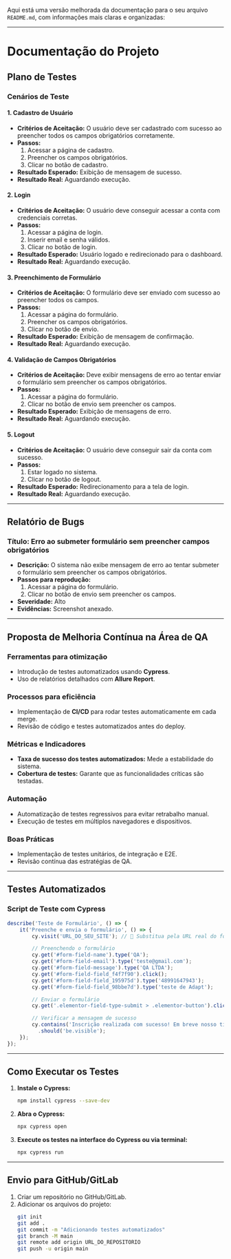 Aqui está uma versão melhorada da documentação para o seu arquivo `README.md`, com informações mais claras e organizadas:

---

# Documentação do Projeto

## Plano de Testes

### Cenários de Teste

#### 1. Cadastro de Usuário
- **Critérios de Aceitação:** O usuário deve ser cadastrado com sucesso ao preencher todos os campos obrigatórios corretamente.
- **Passos:**
  1. Acessar a página de cadastro.
  2. Preencher os campos obrigatórios.
  3. Clicar no botão de cadastro.
- **Resultado Esperado:** Exibição de mensagem de sucesso.
- **Resultado Real:** Aguardando execução.

#### 2. Login
- **Critérios de Aceitação:** O usuário deve conseguir acessar a conta com credenciais corretas.
- **Passos:**
  1. Acessar a página de login.
  2. Inserir email e senha válidos.
  3. Clicar no botão de login.
- **Resultado Esperado:** Usuário logado e redirecionado para o dashboard.
- **Resultado Real:** Aguardando execução.

#### 3. Preenchimento de Formulário
- **Critérios de Aceitação:** O formulário deve ser enviado com sucesso ao preencher todos os campos.
- **Passos:**
  1. Acessar a página do formulário.
  2. Preencher os campos obrigatórios.
  3. Clicar no botão de envio.
- **Resultado Esperado:** Exibição de mensagem de confirmação.
- **Resultado Real:** Aguardando execução.

#### 4. Validação de Campos Obrigatórios
- **Critérios de Aceitação:** Deve exibir mensagens de erro ao tentar enviar o formulário sem preencher os campos obrigatórios.
- **Passos:**
  1. Acessar a página do formulário.
  2. Clicar no botão de envio sem preencher os campos.
- **Resultado Esperado:** Exibição de mensagens de erro.
- **Resultado Real:** Aguardando execução.

#### 5. Logout
- **Critérios de Aceitação:** O usuário deve conseguir sair da conta com sucesso.
- **Passos:**
  1. Estar logado no sistema.
  2. Clicar no botão de logout.
- **Resultado Esperado:** Redirecionamento para a tela de login.
- **Resultado Real:** Aguardando execução.

---

## Relatório de Bugs

### Título: Erro ao submeter formulário sem preencher campos obrigatórios  
- **Descrição:** O sistema não exibe mensagem de erro ao tentar submeter o formulário sem preencher os campos obrigatórios.
- **Passos para reprodução:**
  1. Acessar a página do formulário.
  2. Clicar no botão de envio sem preencher os campos.
- **Severidade:** Alto
- **Evidências:** Screenshot anexado.

---

## Proposta de Melhoria Contínua na Área de QA

### Ferramentas para otimização
- Introdução de testes automatizados usando **Cypress**.
- Uso de relatórios detalhados com **Allure Report**.

### Processos para eficiência
- Implementação de **CI/CD** para rodar testes automaticamente em cada merge.
- Revisão de código e testes automatizados antes do deploy.

### Métricas e Indicadores
- **Taxa de sucesso dos testes automatizados:** Mede a estabilidade do sistema.
- **Cobertura de testes:** Garante que as funcionalidades críticas são testadas.

### Automação
- Automatização de testes regressivos para evitar retrabalho manual.
- Execução de testes em múltiplos navegadores e dispositivos.

### Boas Práticas
- Implementação de testes unitários, de integração e E2E.
- Revisão contínua das estratégias de QA.

---

## Testes Automatizados

### Script de Teste com Cypress
```javascript
describe('Teste de Formulário', () => {
    it('Preenche e envia o formulário', () => {
        cy.visit('URL_DO_SEU_SITE'); // 🔹 Substitua pela URL real do formulário 

        // Preenchendo o formulário 
        cy.get('#form-field-name').type('QA'); 
        cy.get('#form-field-email').type('teste@gmail.com'); 
        cy.get('#form-field-message').type('QA LTDA'); 
        cy.get('#form-field-field_f4f7f90').click(); 
        cy.get('#form-field-field_195975d').type('48991647943'); 
        cy.get('#form-field-field_98bbe7d').type('teste de Adapt'); 

        // Enviar o formulário 
        cy.get('.elementor-field-type-submit > .elementor-button').click(); 

        // Verificar a mensagem de sucesso 
        cy.contains('Inscrição realizada com sucesso! Em breve nosso time entrará em contato.')
          .should('be.visible'); 
    }); 
});
```

---

## Como Executar os Testes

1. **Instale o Cypress:**
   ```bash
   npm install cypress --save-dev
   ```

2. **Abra o Cypress:**
   ```bash
   npx cypress open
   ```

3. **Execute os testes na interface do Cypress ou via terminal:**
   ```bash
   npx cypress run
   ```

---

## Envio para GitHub/GitLab

1. Criar um repositório no GitHub/GitLab.
2. Adicionar os arquivos do projeto:
   ```bash
   git init 
   git add . 
   git commit -m "Adicionando testes automatizados" 
   git branch -M main 
   git remote add origin URL_DO_REPOSITORIO 
   git push -u origin main 
   ```
